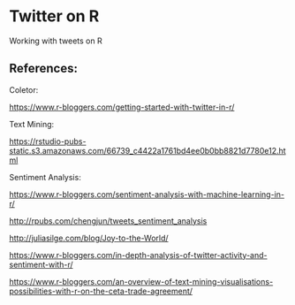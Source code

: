 # Twitter on R

Working with tweets on R

## References:

Coletor:

https://www.r-bloggers.com/getting-started-with-twitter-in-r/

Text Mining:

https://rstudio-pubs-static.s3.amazonaws.com/66739_c4422a1761bd4ee0b0bb8821d7780e12.html

Sentiment Analysis:

https://www.r-bloggers.com/sentiment-analysis-with-machine-learning-in-r/

http://rpubs.com/chengjun/tweets_sentiment_analysis

http://juliasilge.com/blog/Joy-to-the-World/

https://www.r-bloggers.com/in-depth-analysis-of-twitter-activity-and-sentiment-with-r/

https://www.r-bloggers.com/an-overview-of-text-mining-visualisations-possibilities-with-r-on-the-ceta-trade-agreement/